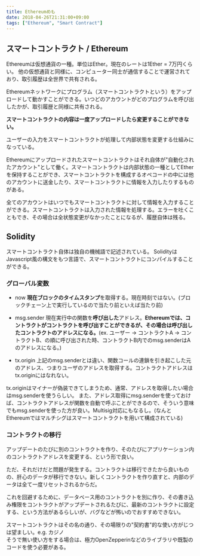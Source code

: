 ```yaml
---
title: Ethereumめも
date: 2018-04-26T21:31:00+09:00
tags: ["Ethereum", "Smart Contract"]
---
```


## スマートコントラクト / Ethereum

Ethereumは仮想通貨の一種。単位はEther。現在のレートは1Ether = 7万円くらい。
他の仮想通貨と同様に、コンピューター同士が通信することで運営されており、取引履歴は全世界で共有される。

Ethereumネットワークにプログラム（スマートコントラクトという）をアップロードして動かすことができる。いつどのアカウントがどのプログラムを呼び出したかが、取引履歴と同様に共有される。

**スマートコントラクトの内容は一度アップロードしたら変更することができない。**

ユーザーの入力をスマートコントラクトが処理して内部状態を変更する仕組みになっている。

Ethereumにアップロードされたスマートコントラクトはそれ自体が"自動化されたアカウント"として働く。スマートコントラクトは内部状態の一種としてEtherを保持することができ、スマートコントラクトを構成するオペコードの中には他のアカウントに送金したり、スマートコントラクトに情報を入力したりするものがある。

全てのアカウントはいつでもスマートコントラクトに対して情報を入力することができる。スマートコントラクトは入力された情報を処理する。エラーを吐くこともでき、その場合は全状態変更がなかったことになるが、履歴自体は残る。

## Solidity

スマートコントラクト自体は独自の機械語で記述されている。
SolidityはJavascript風の構文をもつ言語で、スマートコントラクトにコンパイルすることができる。

### グローバル変数

- now
  **現在ブロックのタイムスタンプ**を取得する。現在時刻ではない。(ブロックチェーン上で実行しているので当たり前といえば当たり前)

- msg.sender
  現在実行中の関数を**呼び出した**アドレス。**Ethereumでは、コントラクトがコントラクトを呼び出すことができるが、その場合は呼び出したコントラクトのアドレスになる。**(ex. ユーザー → コントラクトA → コントラクトB、の順に呼び出された時、コントラクトB内でのmsg.senderはAのアドレスになる。)

- tx.origin
  上記のmsg.senderとは違い、関数コールの連鎖を引き起こした元のアドレス、つまりユーザのアドレスを取得する。コントラクトアドレスはtx.originにはなれない。

tx.originはマイナーが偽装できてしまうため、通常、アドレスを取得したい場合はmsg.senderを使うらしい。
また、アドレス取得にmsg.senderを使っておけば、コントラクトアドレスが関数を自動で呼ぶことができるので、そういう意味でもmsg.senderを使った方が良い。Multisig対応にもなるし。(なんとEthereumではマルチシグはスマートコントラクトを用いて構成されている)

### コントラクトの移行

アップデートのたびに別のコントラクトを作り、そのたびにアプリケーション内のコントラクトアドレスを変更する、という形で良い。

ただ、それだけだと問題が発生する。コントラクトは移行できたから良いものの、肝心のデータが移行できない。新しくコントラクトを作り直すと、内部のデータは全て一度リセットされるからだ。

これを回避するために、データベース用のコントラクトを別に作り、その書き込み権限をコントラクトがアップデートされるたびに、最新のコントラクトに設定する、という方法があるらしいが、バグなどが怖いのでおすすめできない。

スマートコントラクトはその名の通り、その場限りの"契約書"的な使い方がじつは望ましい。e.g. カジノ  
そうで無い使い方をする場合は、極力OpenZepperinなどのライブラリや既製のコードを使う必要がある。